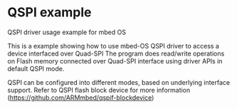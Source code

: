 # QSPI example #

QSPI driver usage example for mbed OS

This is a example showing how to use mbed-OS QSPI driver to access a device interfaced over Quad-SPI
The program does read/write operations on Flash memory connected over Quad-SPI interface using driver APIs in default QSPI mode.

QSPI can be configured into different modes, based on underlying interface support. Refer to QSPI flash block device for more information (https://github.com/ARMmbed/qspif-blockdevice)
